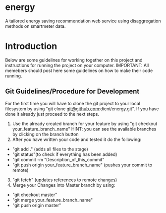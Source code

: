 # energy
A tailored energy saving recommendation web service using disaggregation methods on smartmeter data.

# Introduction
Below are some guidelines for working together on this project and instructions for running the project on your computer. IMPORTANT: All memebers should post here some guidelines on how to make their code running.

## Git Guidelines/Procedure for Development
For the first time you will have to clone the git project to your local filesystem by using "git clone git@github.com:dieni/energy.git". If you have done it already just proceed to the next steps. 

1. Use the already created branch for your feature by using "git checkout your_feature_branch_name" HINT: you can see the available branches by clicking on the branch button
2. After you have written your code and tested it do the following: 
  - "git add ." (adds all files to the stage)
  - "git status"(to check if everything has been added)
  - "git commit -m "Description_of_this_commit"
  - "git push origin your_feature_branch_name" (pushes your commit to remote)
3. "git fetch" (updates references to remote changes)
4. Merge your Changes into Master branch by using:
  - "git checkout master"
  - "git merge your_feature_branch_name"
  - "git push origin master"

